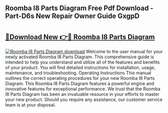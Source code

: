 ## Roomba I8 Parts Diagram Free Pdf Download - Part-D6s New Repair Owner Guide GxgpD

# <h2><a href="http://dfqtdhq.blite.top/?on=Roomba+I8+Parts+Diagram">🔗Download New 👉🔴 Roomba I8 Parts Diagram</a></h2>

[![Roomba I8 Parts Diagram download](https://i.imgur.com/lujVjoI.png)](http://dfqtdhq.blite.top/?on=Roomba+I8+Parts+Diagram)
Welcome to the user manual for your newly activated Roomba I8 Parts Diagram. This comprehensive guide is intended to help you understand and utilize all of the features and benefits of your product. You will find detailed instructions for installation, usage, maintenance, and troubleshooting. Operating Instructions This manual outlines the correct operating procedures for your new Roomba I8 Parts Diagram. This Roomba I8 Parts Diagram features a powerful engine and innovative features for exceptional performance. We trust that the Roomba I8 Parts Diagram has been an invaluable resource in your efforts to master your new product. Should you require any assistance, our customer service team is at your disposal.
